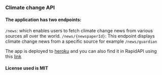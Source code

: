 ### Climate change API

#### The application has two endpoints:

`/news`: which enables users to fetch climate change news from various sources all over the world.
`/news/{newspaperId}`: This endpoint displays climate change news from a specific source for example `/news/guardian`

The app is deployed to [heroku](https://climateapiruko.herokuapp.com/) and you can also find it in RapidAPI using this [link](https://rapidapi.com/OkothPius/api/climate-live1)

#### License used is MIT
